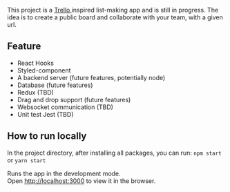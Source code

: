 This project is a [Trello ](https://trello.com/) inspired list-making app and is still in progress. The idea is to create a public board and collaborate with your team, with a given url.

## Feature
- React Hooks
- Styled-component
- A backend server (future features, potentially node)
- Database (future features)
- Redux (TBD)
- Drag and drop support (future features)
- Websocket communication (TBD)
- Unit test Jest (TBD)

## How to run locally
In the project directory, after installing all packages, you can run: `npm start` or `yarn start`

Runs the app in the development mode.<br />
Open [http://localhost:3000](http://localhost:3000) to view it in the browser.
